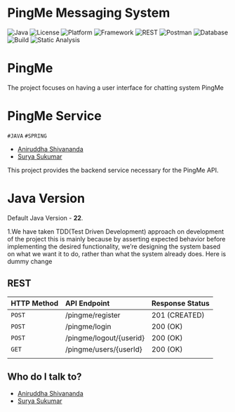 # PingMe Messaging System
![Java](https://img.shields.io/badge/language-Java%2022-blue)
![License](https://img.shields.io/badge/license-Apache%202.0-red)
![Platform](https://img.shields.io/badge/platform-Mac%20OS%20X-brightgreen)
![Framework](https://img.shields.io/badge/ramework-Spring%20Framework-brightgreen)
![REST](https://img.shields.io/badge/architecture-REST-purple)
![Postman](https://img.shields.io/badge/tool-Postman-orange)
![Database](https://img.shields.io/badge/database-H2%20Database-blue)
![Build](https://img.shields.io/badge/build-Gradle-23B5D3)
![Static Analysis](https://img.shields.io/badge/static_analysis-SpotBugs-red)

# PingMe
The project focuses on having a user interface for chatting system PingMe

# PingMe Service #

`#JAVA` `#SPRING`

- [Aniruddha Shivananda](mailto:aniruddhams2023@gmail.com)
- [Surya Sukumar](mailto:Suryasukumar0911@gmail.com)

This project provides the backend service necessary for the PingMe API.

# Java Version

Default Java Version -  **22**.

1.We have taken TDD(Test Driven Development) approach on development of the project
this is mainly because by asserting expected behavior before implementing the desired 
functionality, we’re designing the system based on what we want it to do, rather than what
the system already does. Here is dummy change

## REST

| HTTP Method | API Endpoint                  | Response Status |
|:------------|:------------------------------|:----------------|
| `POST`      | /pingme/register              | 201 (CREATED)   |
| `POST`      | /pingme/login                 | 200 (OK)        |
| `POST`      | /pingme/logout/{userid}       | 200 (OK)        |
| `GET`       | /pingme/users/{userId}        | 200 (OK)        |
                                                                                                                                                  |
## Who do I talk to? ###
- [Aniruddha Shivananda](mailto:aniruddhams2023@gmail.com)
- [Surya Sukumar](mailto:Suryasukumar0911@gmail.com)